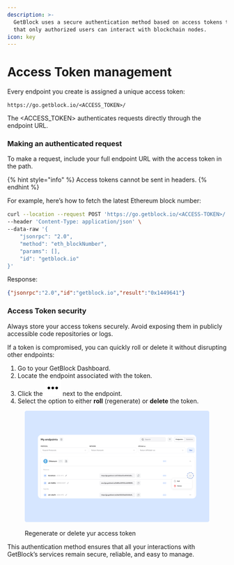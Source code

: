 ```yaml
---
description: >-
  GetBlock uses a secure authentication method based on access tokens to ensure
  that only authorized users can interact with blockchain nodes.
icon: key
---
```


# Access Token management

Every endpoint you create is assigned a unique access token:

```
https://go.getblock.io/<ACCESS_TOKEN>/
```

The \<ACCESS\_TOKEN> authenticates requests directly through the endpoint URL.

### Making an authenticated request

To make a request, include your full endpoint URL with the access token in the path.

{% hint style="info" %}
Access tokens cannot be sent in headers.
{% endhint %}

For example, here’s how to fetch the latest Ethereum block number:

```bash
curl --location --request POST 'https://go.getblock.io/<ACCESS-TOKEN>/' \
--header 'Content-Type: application/json' \
--data-raw '{
    "jsonrpc": "2.0",
    "method": "eth_blockNumber",
    "params": [],
    "id": "getblock.io"
}'
```

Response:

```json
{"jsonrpc":"2.0","id":"getblock.io","result":"0x1449641"}
```

### Access Token security

Always store your access tokens securely. Avoid exposing them in publicly accessible code repositories or logs.

If a token is compromised, you can quickly roll or delete it without disrupting other endpoints:

1. Go to your GetBlock Dashboard.
2. Locate the endpoint associated with the token.
3. Click the ![](../.gitbook/assets/dots-horizontal.svg) next to the endpoint.
4. Select the option to either **roll** (regenerate) or **delete** the token.

<figure><img src="../.gitbook/assets/Docs_AccessToken_roll.svg" alt="How to manage GetBlock access tokens"><figcaption><p>Regenerate or delete yur access token</p></figcaption></figure>

This authentication method ensures that all your interactions with GetBlock’s services remain secure, reliable, and easy to manage.
